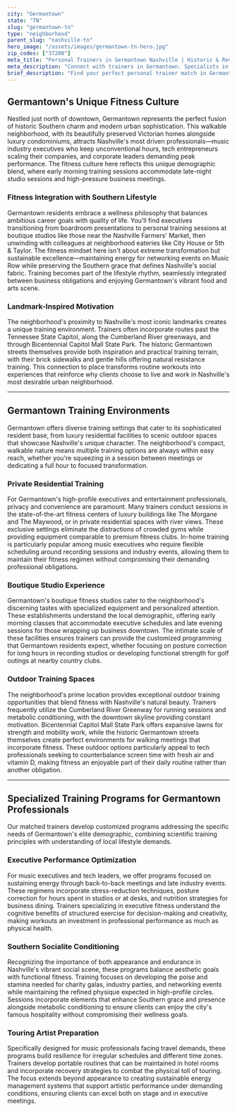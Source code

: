 ```yaml
---
city: "Germantown"
state: "TN"
slug: "germantown-tn"
type: "neighborhood"
parent_slug: "nashville-tn"
hero_image: "/assets/images/germantown-tn-hero.jpg"
zip_codes: ["37208"]
meta_title: "Personal Trainers in Germantown Nashville | Historic & Revitalized Community Fitness"
meta_description: "Connect with trainers in Germantown. Specialists in historic home amenities, functional fitness studios, and community recreation centers."
brief_description: "Find your perfect personal trainer match in Germantown, Nashville's most sought-after neighborhood. Our elite service connects music executives, tech professionals, and discerning residents with certified trainers who understand your demanding schedule and Southern lifestyle. Whether you prefer private sessions in your luxury condo, workouts at Germantown's boutique studios, or training along the Cumberland River greenway, we match you with experts in executive fitness, stress management, and body transformation. Stop searching and start transforming with Nashville's premier trainer matching service designed for those who expect excellence in every aspect of life."
---
```

## Germantown's Unique Fitness Culture

Nestled just north of downtown, Germantown represents the perfect fusion of historic Southern charm and modern urban sophistication. This walkable neighborhood, with its beautifully preserved Victorian homes alongside luxury condominiums, attracts Nashville's most driven professionals—music industry executives who keep unconventional hours, tech entrepreneurs scaling their companies, and corporate leaders demanding peak performance. The fitness culture here reflects this unique demographic blend, where early morning training sessions accommodate late-night studio sessions and high-pressure business meetings.

### Fitness Integration with Southern Lifestyle

Germantown residents embrace a wellness philosophy that balances ambitious career goals with quality of life. You'll find executives transitioning from boardroom presentations to personal training sessions at boutique studios like those near the Nashville Farmers' Market, then unwinding with colleagues at neighborhood eateries like City House or 5th & Taylor. The fitness mindset here isn't about extreme transformation but sustainable excellence—maintaining energy for networking events on Music Row while preserving the Southern grace that defines Nashville's social fabric. Training becomes part of the lifestyle rhythm, seamlessly integrated between business obligations and enjoying Germantown's vibrant food and arts scene.

### Landmark-Inspired Motivation

The neighborhood's proximity to Nashville's most iconic landmarks creates a unique training environment. Trainers often incorporate routes past the Tennessee State Capitol, along the Cumberland River greenways, and through Bicentennial Capitol Mall State Park. The historic Germantown streets themselves provide both inspiration and practical training terrain, with their brick sidewalks and gentle hills offering natural resistance training. This connection to place transforms routine workouts into experiences that reinforce why clients choose to live and work in Nashville's most desirable urban neighborhood.

---

## Germantown Training Environments

Germantown offers diverse training settings that cater to its sophisticated resident base, from luxury residential facilities to scenic outdoor spaces that showcase Nashville's unique character. The neighborhood's compact, walkable nature means multiple training options are always within easy reach, whether you're squeezing in a session between meetings or dedicating a full hour to focused transformation.

### Private Residential Training

For Germantown's high-profile executives and entertainment professionals, privacy and convenience are paramount. Many trainers conduct sessions in the state-of-the-art fitness centers of luxury buildings like The Morgane and The Maywood, or in private residential spaces with river views. These exclusive settings eliminate the distractions of crowded gyms while providing equipment comparable to premium fitness clubs. In-home training is particularly popular among music executives who require flexible scheduling around recording sessions and industry events, allowing them to maintain their fitness regimen without compromising their demanding professional obligations.

### Boutique Studio Experience

Germantown's boutique fitness studios cater to the neighborhood's discerning tastes with specialized equipment and personalized attention. These establishments understand the local demographic, offering early morning classes that accommodate executive schedules and late evening sessions for those wrapping up business downtown. The intimate scale of these facilities ensures trainers can provide the customized programming that Germantown residents expect, whether focusing on posture correction for long hours in recording studios or developing functional strength for golf outings at nearby country clubs.

### Outdoor Training Spaces

The neighborhood's prime location provides exceptional outdoor training opportunities that blend fitness with Nashville's natural beauty. Trainers frequently utilize the Cumberland River Greenway for running sessions and metabolic conditioning, with the downtown skyline providing constant motivation. Bicentennial Capitol Mall State Park offers expansive lawns for strength and mobility work, while the historic Germantown streets themselves create perfect environments for walking meetings that incorporate fitness. These outdoor options particularly appeal to tech professionals seeking to counterbalance screen time with fresh air and vitamin D, making fitness an enjoyable part of their daily routine rather than another obligation.

---

## Specialized Training Programs for Germantown Professionals

Our matched trainers develop customized programs addressing the specific needs of Germantown's elite demographic, combining scientific training principles with understanding of local lifestyle demands.

### Executive Performance Optimization

For music executives and tech leaders, we offer programs focused on sustaining energy through back-to-back meetings and late industry events. These regimens incorporate stress-reduction techniques, posture correction for hours spent in studios or at desks, and nutrition strategies for business dining. Trainers specializing in executive fitness understand the cognitive benefits of structured exercise for decision-making and creativity, making workouts an investment in professional performance as much as physical health.

### Southern Socialite Conditioning

Recognizing the importance of both appearance and endurance in Nashville's vibrant social scene, these programs balance aesthetic goals with functional fitness. Training focuses on developing the poise and stamina needed for charity galas, industry parties, and networking events while maintaining the refined physique expected in high-profile circles. Sessions incorporate elements that enhance Southern grace and presence alongside metabolic conditioning to ensure clients can enjoy the city's famous hospitality without compromising their wellness goals.

### Touring Artist Preparation

Specifically designed for music professionals facing travel demands, these programs build resilience for irregular schedules and different time zones. Trainers develop portable routines that can be maintained in hotel rooms and incorporate recovery strategies to combat the physical toll of touring. The focus extends beyond appearance to creating sustainable energy management systems that support artistic performance under demanding conditions, ensuring clients can excel both on stage and in executive meetings.